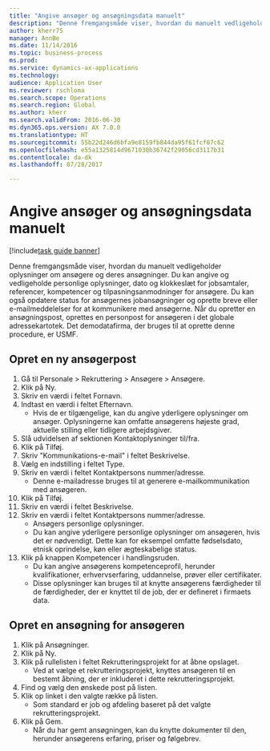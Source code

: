 ```yaml
--- 
title: "Angive ansøger og ansøgningsdata manuelt"
description: "Denne fremgangsmåde viser, hvordan du manuelt vedligeholder oplysninger om ansøgere og deres ansøgninger."
author: kherr75
manager: AnnBe
ms.date: 11/14/2016
ms.topic: business-process
ms.prod: 
ms.service: dynamics-ax-applications
ms.technology: 
audience: Application User
ms.reviewer: rschloma
ms.search.scope: Operations
ms.search.region: Global
ms.author: kherr
ms.search.validFrom: 2016-06-30
ms.dyn365.ops.version: AX 7.0.0
ms.translationtype: HT
ms.sourcegitcommit: 55b22d246d6bfa9e8159fb844da95f61fcf07c62
ms.openlocfilehash: e55a1325814d9671030b36742f29056cd3117b31
ms.contentlocale: da-dk
ms.lasthandoff: 07/28/2017

---
```

# <a name="enter-applicant-and-application-data-manually"></a>Angive ansøger og ansøgningsdata manuelt

[!include[task guide banner](../../includes/task-guide-banner.md)]

Denne fremgangsmåde viser, hvordan du manuelt vedligeholder oplysninger om ansøgere og deres ansøgninger.   Du kan angive og vedligeholde personlige oplysninger, dato og klokkeslæt for jobsamtaler, referencer, kompetencer og tilpasningsanmodninger for ansøgere. Du kan også opdatere status for ansøgernes jobansøgninger og oprette breve eller e-mailmeddelelser for at kommunikere med ansøgerne. Når du opretter en ansøgningspost, oprettes en personpost for ansøgeren i det globale adressekartotek.       Det demodatafirma, der bruges til at oprette denne procedure, er USMF.


## <a name="create-a-new-applicant-record"></a>Opret en ny ansøgerpost
1. Gå til Personale > Rekruttering > Ansøgere > Ansøgere.
2. Klik på Ny.
3. Skriv en værdi i feltet Fornavn.
4. Indtast en værdi i feltet Efternavn.
    * Hvis de er tilgængelige, kan du angive yderligere oplysninger om ansøger. Oplysningerne kan omfatte ansøgerens højeste grad, aktuelle stilling eller tidligere arbejdsgiver.  
5. Slå udvidelsen af sektionen Kontaktoplysninger til/fra.
6. Klik på Tilføj.
7. Skriv "Kommunikations-e-mail" i feltet Beskrivelse.
8. Vælg en indstilling i feltet Type.
9. Skriv en værdi i feltet Kontaktpersons nummer/adresse.
    * Denne e-mailadresse bruges til at generere e-mailkommunikation med ansøgeren.  
10. Klik på Tilføj.
11. Skriv en værdi i feltet Beskrivelse.
12. Skriv en værdi i feltet Kontaktpersons nummer/adresse.
    * Ansøgers personlige oplysninger.  
    * Du kan angive yderligere personlige oplysninger om ansøgeren, hvis det er nødvendigt. Dette kan for eksempel omfatte fødselsdato, etnisk oprindelse, køn eller ægteskabelige status.  
13. Klik på knappen Kompetencer i handlingsruden.
    * Du kan angive ansøgerens kompetenceprofil, herunder kvalifikationer, erhvervserfaring, uddannelse, prøver eller certifikater.  
    * Disse oplysninger kan bruges til at knytte ansøgerens færdigheder til de færdigheder, der er knyttet til de job, der er defineret i firmaets data.   

## <a name="create-an-application-for-the-applicant"></a>Opret en ansøgning for ansøgeren
1. Klik på Ansøgninger.
2. Klik på Ny.
3. Klik på rullelisten i feltet Rekrutteringsprojekt for at åbne opslaget.
    * Ved at vælge et rekrutteringsprojekt, knyttes ansøgeren til en bestemt åbning, der er inkluderet i dette rekrutteringsprojekt.  
4. Find og vælg den ønskede post på listen.
5. Klik op linket i den valgte række på listen.
    * Som standard er job og afdeling baseret på det valgte rekrutteringsprojekt.  
6. Klik på Gem.
    * Når du har gemt ansøgningen, kan du knytte dokumenter til den, herunder ansøgerens erfaring, priser og følgebrev.  


